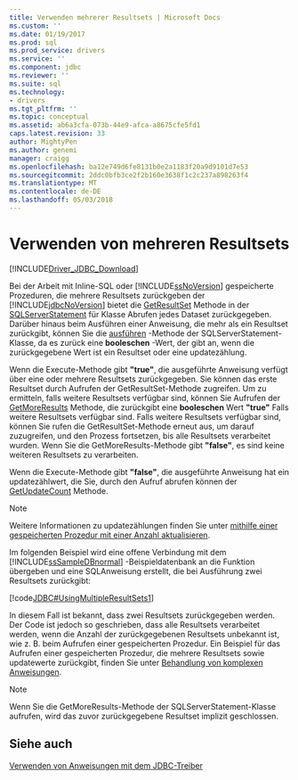 ```yaml
---
title: Verwenden mehrerer Resultsets | Microsoft Docs
ms.custom: ''
ms.date: 01/19/2017
ms.prod: sql
ms.prod_service: drivers
ms.service: ''
ms.component: jdbc
ms.reviewer: ''
ms.suite: sql
ms.technology:
- drivers
ms.tgt_pltfrm: ''
ms.topic: conceptual
ms.assetid: ab6a3cfa-073b-44e9-afca-a8675cfe5fd1
caps.latest.revision: 33
author: MightyPen
ms.author: genemi
manager: craigg
ms.openlocfilehash: ba12e749d6fe8131b0e2a1183f20a9d9101d7e53
ms.sourcegitcommit: 2ddc0bfb3ce2f2b160e3638f1c2c237a898263f4
ms.translationtype: MT
ms.contentlocale: de-DE
ms.lasthandoff: 05/03/2018
---
```

# <a name="using-multiple-result-sets"></a>Verwenden von mehreren Resultsets
[!INCLUDE[Driver_JDBC_Download](../../includes/driver_jdbc_download.md)]

  Bei der Arbeit mit Inline-SQL oder [!INCLUDE[ssNoVersion](../../includes/ssnoversion_md.md)] gespeicherte Prozeduren, die mehrere Resultsets zurückgeben der [!INCLUDE[jdbcNoVersion](../../includes/jdbcnoversion_md.md)] bietet die [GetResultSet](../../connect/jdbc/reference/getresultset-method-sqlserverstatement.md) Methode in der [SQLServerStatement](../../connect/jdbc/reference/sqlserverstatement-class.md) für Klasse Abrufen jedes Dataset zurückgegeben. Darüber hinaus beim Ausführen einer Anweisung, die mehr als ein Resultset zurückgibt, können Sie die [ausführen](../../connect/jdbc/reference/execute-method-sqlserverstatement.md) -Methode der SQLServerStatement-Klasse, da es zurück eine **booleschen** -Wert, der gibt an, wenn die zurückgegebene Wert ist ein Resultset oder eine updatezählung.  
  
 Wenn die Execute-Methode gibt **"true"**, die ausgeführte Anweisung verfügt über eine oder mehrere Resultsets zurückgegeben. Sie können das erste Resultset durch Aufrufen der GetResultSet-Methode zugreifen. Um zu ermitteln, falls weitere Resultsets verfügbar sind, können Sie Aufrufen der [GetMoreResults](../../connect/jdbc/reference/getmoreresults-method-sqlserverstatement.md) Methode, die zurückgibt eine **booleschen** Wert **"true"** Falls weitere Resultsets verfügbar sind. Falls weitere Resultsets verfügbar sind, können Sie rufen die GetResultSet-Methode erneut aus, um darauf zuzugreifen, und den Prozess fortsetzen, bis alle Resultsets verarbeitet wurden. Wenn Sie die GetMoreResults-Methode gibt **"false"**, es sind keine weiteren Resultsets zu verarbeiten.  
  
 Wenn die Execute-Methode gibt **"false"**, die ausgeführte Anweisung hat ein updatezählwert, die Sie, durch den Aufruf abrufen können der [GetUpdateCount](../../connect/jdbc/reference/getupdatecount-method-sqlserverstatement.md) Methode.  
  
> [!NOTE]  
>  Weitere Informationen zu updatezählungen finden Sie unter [mithilfe einer gespeicherten Prozedur mit einer Anzahl aktualisieren](../../connect/jdbc/using-a-stored-procedure-with-an-update-count.md).  
  
 Im folgenden Beispiel wird eine offene Verbindung mit dem [!INCLUDE[ssSampleDBnormal](../../includes/sssampledbnormal_md.md)] -Beispieldatenbank an die Funktion übergeben und eine SQL­Anweisung erstellt, die bei Ausführung zwei Resultsets zurückgibt:  
  
 [!code[JDBC#UsingMultipleResultSets1](../../connect/jdbc/codesnippet/Java/using-multiple-result-sets_1.java)]  
  
 In diesem Fall ist bekannt, dass zwei Resultsets zurückgegeben werden. Der Code ist jedoch so geschrieben, dass alle Resultsets verarbeitet werden, wenn die Anzahl der zurückgegebenen Resultsets unbekannt ist, wie z. B. beim Aufrufen einer gespeicherten Prozedur. Ein Beispiel für das Aufrufen einer gespeicherten Prozedur, die mehrere Resultsets sowie updatewerte zurückgibt, finden Sie unter [Behandlung von komplexen Anweisungen](../../connect/jdbc/handling-complex-statements.md).  
  
> [!NOTE]  
>  Wenn Sie die GetMoreResults-Methode der SQLServerStatement-Klasse aufrufen, wird das zuvor zurückgegebene Resultset implizit geschlossen.  
  
## <a name="see-also"></a>Siehe auch  
 [Verwenden von Anweisungen mit dem JDBC-Treiber](../../connect/jdbc/using-statements-with-the-jdbc-driver.md)  
  
  
